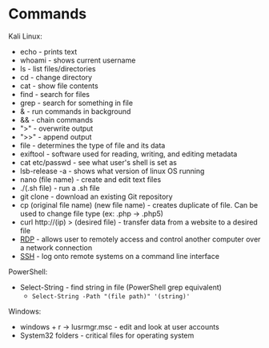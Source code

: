 <h1>Commands</h1>

Kali Linux:
* echo - prints text
* whoami - shows current username
* ls - list files/directories
* cd - change directory
* cat - show file contents
* find - search for files
* grep - search for something in file
* & - run commands in background
* && - chain commands
* ">" - overwrite output
* ">>" - append output
* file - determines the type of file and its data
* exiftool - software used for reading, writing, and editing metadata
* cat etc/passwd - see what user's shell is set as
* lsb-release -a - shows what version of linux OS running
* nano (file name) - create and edit text files
* ./(.sh file) - run a .sh file
* git clone - download an existing Git repository
* cp (original file name) (new file name) - creates duplicate of file. Can be used to change file type (ex: .php -> .php5)
* curl http://(ip) > (desired file) - transfer data from a website to a desired file
* [RDP](https://github.com/ntieu4328/TryHackMe/blob/main/How%20to%20RDP%20Into%20Machine.md) - allows user to remotely access and control another computer over a network connection
* [SSH](https://github.com/ntieu4328/TryHackMe/blob/main/How%20to%20SSH%20Into%20Machine.md) - log onto remote systems on a command line interface

PowerShell:
* Select-String - find string in file (PowerShell grep equivalent)
  * `Select-String -Path "(file path)" '(string)'`
 
Windows:
* windows + r -> lusrmgr.msc - edit and look at user accounts
* System32 folders - critical files for operating system
